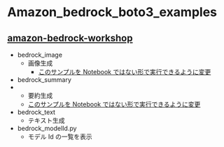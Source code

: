 # Amazon_bedrock_boto3_examples

[amazon-bedrock-workshop](https://github.com/aws-samples/amazon-bedrock-workshop/tree/main)
---

* bedrock_image
  - 画像生成
    - [このサンプルを Notebook ではない形で実行できるように変更](https://github.com/aws-samples/amazon-bedrock-workshop/blob/main/05_Image/Bedrock%20Stable%20Diffusion%20XL.ipynb)
* bedrock_summary
*   - 要約生成
    - [このサンプルを Notebook ではない形で実行できるように変更](https://github.com/aws-samples/amazon-bedrock-workshop/tree/main/02_Summarization)
* bedrock_text
  - テキスト生成
* bedrock_modelId.py
  - モデル Id の一覧を表示

